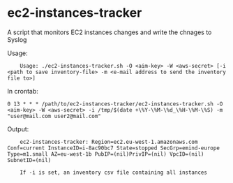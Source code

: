 ec2-instances-tracker
=====================

A script that monitors EC2 instances changes and write the chnages to Syslog

Usage:

        Usage: ./ec2-instances-tracker.sh -O <aim-key> -W <aws-secret> [-i <path to save inventory-file> -m <e-mail address to send the inventory file to>]
	
In crontab:

	0 13 * * * /path/to/ec2-instances-tracker/ec2-instances-tracker.sh -O <aim-key> -W <aws-secret> -i /tmp/$(date +\%Y-\%M-\%d_\%H-\%M-\%S) -m "user@mail.com user2@mail.com"

Output:

        ec2-instances-tracker: Region=ec2.eu-west-1.amazonaws.com Conf=current InstanceID=i-8ac90bc7 State=stopped SecGrp=emind-europe Type=m1.small AZ=eu-west-1b PubIP=(nil)PrivIP=(nil) VpcID=(nil) SubnetID=(nil)
        
        If -i is set, an inventory csv file containing all instances
